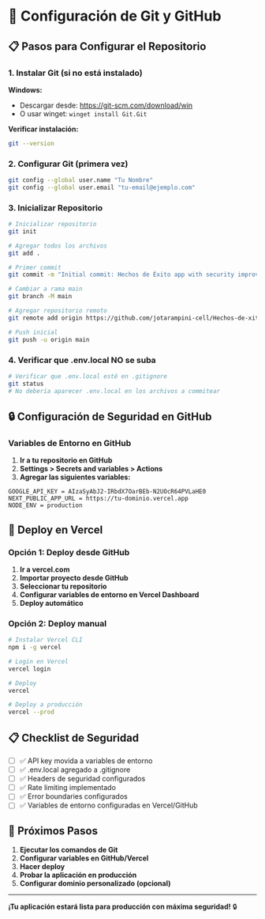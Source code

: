 # 🚀 Configuración de Git y GitHub

## 📋 Pasos para Configurar el Repositorio

### 1. Instalar Git (si no está instalado)

**Windows:**
- Descargar desde: https://git-scm.com/download/win
- O usar winget: `winget install Git.Git`

**Verificar instalación:**
```bash
git --version
```

### 2. Configurar Git (primera vez)

```bash
git config --global user.name "Tu Nombre"
git config --global user.email "tu-email@ejemplo.com"
```

### 3. Inicializar Repositorio

```bash
# Inicializar repositorio
git init

# Agregar todos los archivos
git add .

# Primer commit
git commit -m "Initial commit: Hechos de Éxito app with security improvements"

# Cambiar a rama main
git branch -M main

# Agregar repositorio remoto
git remote add origin https://github.com/jotarampini-cell/Hechos-de-xito.git

# Push inicial
git push -u origin main
```

### 4. Verificar que .env.local NO se suba

```bash
# Verificar que .env.local esté en .gitignore
git status
# No debería aparecer .env.local en los archivos a commitear
```

## 🔒 Configuración de Seguridad en GitHub

### Variables de Entorno en GitHub

1. **Ir a tu repositorio en GitHub**
2. **Settings > Secrets and variables > Actions**
3. **Agregar las siguientes variables:**

```
GOOGLE_API_KEY = AIzaSyAbJ2-IRbdX7OarBEb-N2UOcR64PVLaHE0
NEXT_PUBLIC_APP_URL = https://tu-dominio.vercel.app
NODE_ENV = production
```

## 🚀 Deploy en Vercel

### Opción 1: Deploy desde GitHub

1. **Ir a vercel.com**
2. **Importar proyecto desde GitHub**
3. **Seleccionar tu repositorio**
4. **Configurar variables de entorno en Vercel Dashboard**
5. **Deploy automático**

### Opción 2: Deploy manual

```bash
# Instalar Vercel CLI
npm i -g vercel

# Login en Vercel
vercel login

# Deploy
vercel

# Deploy a producción
vercel --prod
```

## 📋 Checklist de Seguridad

- [ ] ✅ API key movida a variables de entorno
- [ ] ✅ .env.local agregado a .gitignore
- [ ] ✅ Headers de seguridad configurados
- [ ] ✅ Rate limiting implementado
- [ ] ✅ Error boundaries configurados
- [ ] ✅ Variables de entorno configuradas en Vercel/GitHub

## 🎯 Próximos Pasos

1. **Ejecutar los comandos de Git**
2. **Configurar variables en GitHub/Vercel**
3. **Hacer deploy**
4. **Probar la aplicación en producción**
5. **Configurar dominio personalizado (opcional)**

---

**¡Tu aplicación estará lista para producción con máxima seguridad!** 🔒


